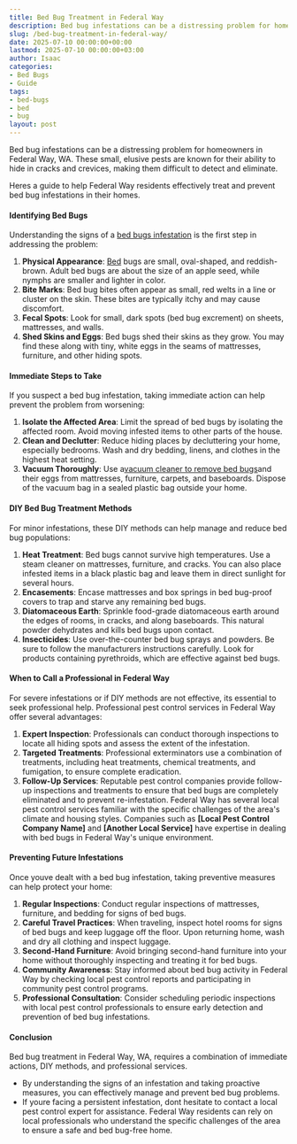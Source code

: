 ```yaml
---
title: Bed Bug Treatment in Federal Way
description: Bed bug infestations can be a distressing problem for homeowners in Federal Way, WA. These small, elusive pests are known for their ability to hide in cracks...
slug: /bed-bug-treatment-in-federal-way/
date: 2025-07-10 00:00:00+00:00
lastmod: 2025-07-10 00:00:00+03:00
author: Isaac
categories:
- Bed Bugs
- Guide
tags:
- bed-bugs
- bed
- bug
layout: post
---
```

Bed bug infestations can be a distressing problem for homeowners in Federal Way, WA. These small, elusive pests are known for their ability to hide in cracks and crevices, making them difficult to detect and eliminate.

Heres a guide to help Federal Way residents effectively treat and prevent bed bug infestations in their homes.
#### Identifying Bed Bugs
Understanding the signs of a
[bed bugs infestation](https://pestpolicy.com/baby-[bed-bugs](https://pestpolicy.com/bed-bug-bites-vs-mosquito-bites/)/)
is the first step in addressing the problem:
1. **Physical Appearance**: [Bed](https://pestpolicy.com/bed-bug-bites-vs-other-bites/) bugs are small, oval-shaped, and reddish-brown. Adult bed bugs are about the size of an apple seed, while nymphs are smaller and lighter in color.
2. **Bite Marks**: Bed bug bites often appear as small, red welts in a line or cluster on the skin. These bites are typically itchy and may cause discomfort.
3. **Fecal Spots**: Look for small, dark spots (bed bug excrement) on sheets, mattresses, and walls.
4. **Shed Skins and Eggs**: Bed bugs shed their skins as they grow. You may find these along with tiny, white eggs in the seams of mattresses, furniture, and other hiding spots.
#### Immediate Steps to Take
If you suspect a bed bug infestation, taking immediate action can help prevent the problem from worsening:
1. **Isolate the Affected Area**: Limit the spread of bed bugs by isolating the affected room. Avoid moving infested items to other parts of the house.
2. **Clean and Declutter**: Reduce hiding places by decluttering your home, especially bedrooms. Wash and dry bedding, linens, and clothes in the highest heat setting.
3. **Vacuum Thoroughly**: Use a[vacuum cleaner to remove bed bugs](https://pestpolicy.com/best-vacuum-for-bed-bugs/)and their eggs from mattresses, furniture, carpets, and baseboards. Dispose of the vacuum bag in a sealed plastic bag outside your home.
#### DIY Bed Bug Treatment Methods
For minor infestations, these DIY methods can help manage and reduce bed bug populations:
1. **Heat Treatment**: Bed bugs cannot survive high temperatures. Use a steam cleaner on mattresses, furniture, and cracks. You can also place infested items in a black plastic bag and leave them in direct sunlight for several hours.
2. **Encasements**: Encase mattresses and box springs in bed bug-proof covers to trap and starve any remaining bed bugs.
3. **Diatomaceous Earth**: Sprinkle food-grade diatomaceous earth around the edges of rooms, in cracks, and along baseboards. This natural powder dehydrates and kills bed bugs upon contact.
4. **Insecticides**: Use over-the-counter bed bug sprays and powders. Be sure to follow the manufacturers instructions carefully. Look for products containing pyrethroids, which are effective against bed bugs.
#### When to Call a Professional in Federal Way
For severe infestations or if DIY methods are not effective, its essential to seek professional help. Professional pest control services in Federal Way offer several advantages:
1. **Expert Inspection**: Professionals can conduct thorough inspections to locate all hiding spots and assess the extent of the infestation.
2. **Targeted Treatments**: Professional exterminators use a combination of treatments, including heat treatments, chemical treatments, and fumigation, to ensure complete eradication.
3. **Follow-Up Services**: Reputable pest control companies provide follow-up inspections and treatments to ensure that bed bugs are completely eliminated and to prevent re-infestation.
Federal Way has several local pest control services familiar with the specific challenges of the area's climate and housing styles. Companies such as
**[Local Pest Control Company Name]**
and
**[Another Local Service]**
have expertise in dealing with bed bugs in Federal Way's unique environment.
#### Preventing Future Infestations
Once youve dealt with a bed bug infestation, taking preventive measures can help protect your home:
1. **Regular Inspections**: Conduct regular inspections of mattresses, furniture, and bedding for signs of bed bugs.
2. **Careful Travel Practices**: When traveling, inspect hotel rooms for signs of bed bugs and keep luggage off the floor. Upon returning home, wash and dry all clothing and inspect luggage.
3. **Second-Hand Furniture**: Avoid bringing second-hand furniture into your home without thoroughly inspecting and treating it for bed bugs.
4. **Community Awareness**: Stay informed about bed bug activity in Federal Way by checking local pest control reports and participating in community pest control programs.
5. **Professional Consultation**: Consider scheduling periodic inspections with local pest control professionals to ensure early detection and prevention of bed bug infestations.
#### Conclusion
Bed bug treatment in Federal Way, WA, requires a combination of immediate actions, DIY methods, and professional services.
- By understanding the signs of an infestation and taking proactive measures, you can effectively manage and prevent bed bug problems.
- If youre facing a persistent infestation, dont hesitate to contact a local pest control expert for assistance.
Federal Way residents can rely on local professionals who understand the specific challenges of the area to ensure a safe and bed bug-free home.
